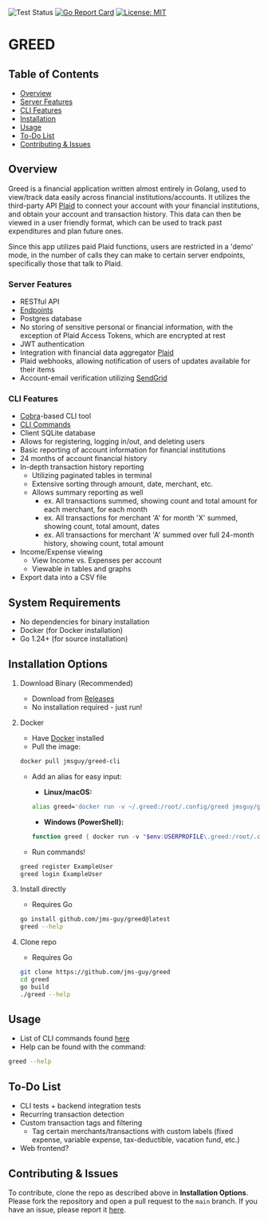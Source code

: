 ![Test Status](https://github.com/jms-guy/greed/actions/workflows/CI.yml/badge.svg)
[![Go Report Card](https://goreportcard.com/badge/github.com/jms-guy/greed)](https://goreportcard.com/report/github.com/jms-guy/greed)
[![License: MIT](https://img.shields.io/badge/License-MIT-yellow.svg)](https://opensource.org/licenses/MIT)


# GREED

## Table of Contents
- [Overview](#overview)
- [Server Features](#server-features)
- [CLI Features](#cli-features)
- [Installation](#installation-options)
- [Usage](#usage)
- [To-Do List](#to-do-list)
- [Contributing & Issues](#contributing--issues)

## Overview

Greed is a financial application written almost entirely in Golang, used to view/track data easily across financial institutions/accounts. It utilizes the third-party API [Plaid](https://plaid.com) to connect your account with your financial institutions, and obtain your account and transaction history. This data can then be viewed in a user friendly format, which can be used to track past expenditures and plan future ones.

Since this app utilizes paid Plaid functions, users are restricted in a 'demo' mode, in the number of calls they can make to certain server endpoints, specifically those that talk to Plaid. 

### Server Features

- RESTful API
- [Endpoints](https://github.com/jms-guy/greed/blob/main/docs/endpoints.md)
- Postgres database
- No storing of sensitive personal or financial information, with the exception of Plaid Access Tokens, which are encrypted at rest
- JWT authentication
- Integration with financial data aggregator [Plaid](https://plaid.com/)
- Plaid webhooks, allowing notification of users of updates available for their items
- Account-email verification utilizing [SendGrid](https://sendgrid.com/en-us)

### CLI Features

- [Cobra](https://github.com/spf13/cobra)-based CLI tool
- [CLI Commands](https://github.com/jms-guy/greed/blob/main/docs/CLI_commands.md)
- Client SQLite database
- Allows for registering, logging in/out, and deleting users
- Basic reporting of account information for financial institutions
- 24 months of account financial history
- In-depth transaction history reporting 
    - Utilizing paginated tables in terminal
    - Extensive sorting through amount, date, merchant, etc.
    - Allows summary reporting as well
        - ex. All transactions summed, showing count and total amount for each merchant, for each month
        - ex. All transactions for merchant 'A' for month 'X' summed, showing count, total amount, dates
        - ex. All transactions for merchant 'A' summed over full 24-month history, showing count, total amount
- Income/Expense viewing
    - View Income vs. Expenses per account
    - Viewable in tables and graphs
- Export data into a CSV file

## System Requirements
- No dependencies for binary installation
- Docker (for Docker installation)
- Go 1.24+ (for source installation)

## Installation Options

1. Download Binary (Recommended)
    - Download from [Releases](link)
    - No installation required - just run!

2. Docker
    - Have [Docker](https://www.docker.com/) installed
    - Pull the image:
    ```bash
    docker pull jmsguy/greed-cli
    ```
    
    - Add an alias for easy input:
        
        - **Linux/macOS:**
        ```bash
        alias greed='docker run -v ~/.greed:/root/.config/greed jmsguy/greed-cli'
        ```
        
        - **Windows (PowerShell):**
        ```powershell
        function greed { docker run -v "$env:USERPROFILE\.greed:/root/.config/greed" jmsguy/greed-cli $args }
        ```

    - Run commands!
    ```bash
    greed register ExampleUser
    greed login ExampleUser
    ```

3. Install directly
    - Requires Go
    ```bash
    go install github.com/jms-guy/greed@latest
    greed --help
    ```

4. Clone repo
    - Requires Go
    ```bash
    git clone https://github.com/jms-guy/greed
    cd greed
    go build
    ./greed --help
    ```

## Usage

- List of CLI commands found [here](https://github.com/jms-guy/greed/blob/main/docs/CLI_commands.md)
- Help can be found with the command:
```bash
greed --help
```

## To-Do List

- CLI tests + backend integration tests
- Recurring transaction detection
- Custom transaction tags and filtering
    - Tag certain merchants/transactions with custom labels (fixed expense, variable expense, tax-deductible, vacation fund, etc.)
- Web frontend?

## Contributing & Issues

To contribute, clone the repo as described above in **Installation Options**. Please fork the repository and open a pull request to the `main` branch. If you have an issue, please report it [here](https://github.com/jms-guy/greed/issues).